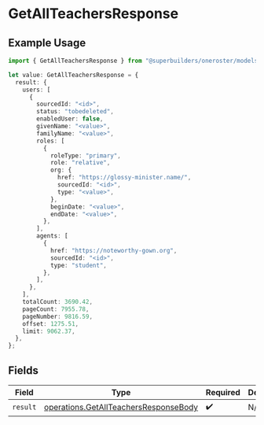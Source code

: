 # GetAllTeachersResponse

## Example Usage

```typescript
import { GetAllTeachersResponse } from "@superbuilders/oneroster/models/operations";

let value: GetAllTeachersResponse = {
  result: {
    users: [
      {
        sourcedId: "<id>",
        status: "tobedeleted",
        enabledUser: false,
        givenName: "<value>",
        familyName: "<value>",
        roles: [
          {
            roleType: "primary",
            role: "relative",
            org: {
              href: "https://glossy-minister.name/",
              sourcedId: "<id>",
              type: "<value>",
            },
            beginDate: "<value>",
            endDate: "<value>",
          },
        ],
        agents: [
          {
            href: "https://noteworthy-gown.org",
            sourcedId: "<id>",
            type: "student",
          },
        ],
      },
    ],
    totalCount: 3690.42,
    pageCount: 7955.78,
    pageNumber: 9816.59,
    offset: 1275.51,
    limit: 9062.37,
  },
};
```

## Fields

| Field                                                                                          | Type                                                                                           | Required                                                                                       | Description                                                                                    |
| ---------------------------------------------------------------------------------------------- | ---------------------------------------------------------------------------------------------- | ---------------------------------------------------------------------------------------------- | ---------------------------------------------------------------------------------------------- |
| `result`                                                                                       | [operations.GetAllTeachersResponseBody](../../models/operations/getallteachersresponsebody.md) | :heavy_check_mark:                                                                             | N/A                                                                                            |